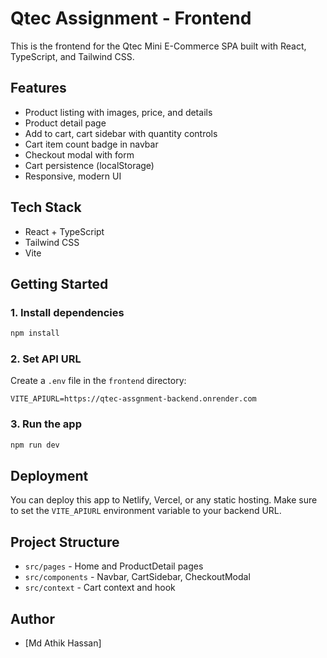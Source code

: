 # Qtec Assignment - Frontend

This is the frontend for the Qtec Mini E-Commerce SPA built with React, TypeScript, and Tailwind CSS.

## Features

- Product listing with images, price, and details
- Product detail page
- Add to cart, cart sidebar with quantity controls
- Cart item count badge in navbar
- Checkout modal with form
- Cart persistence (localStorage)
- Responsive, modern UI

## Tech Stack

- React + TypeScript
- Tailwind CSS
- Vite

## Getting Started

### 1. Install dependencies

```bash
npm install
```

### 2. Set API URL

Create a `.env` file in the `frontend` directory:

```
VITE_APIURL=https://qtec-assgnment-backend.onrender.com
```


### 3. Run the app

```bash
npm run dev
```


## Deployment

You can deploy this app to Netlify, Vercel, or any static hosting. Make sure to set the `VITE_APIURL` environment variable to your backend URL.

## Project Structure

- `src/pages` - Home and ProductDetail pages
- `src/components` - Navbar, CartSidebar, CheckoutModal
- `src/context` - Cart context and hook

## Author

- [Md Athik Hassan]






